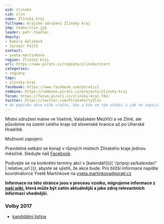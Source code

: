 ```yaml
---
uid: zlinsko
cid: zlin
name: Zlínský kraj
fullname: Krajské sdružení Zlínský kraj
img: teams/zlin.jpg
leader: petr.tkadlec
deputy:
- Kamila Gáliková
- Jaromír Fojtů
contact:
- yveta.martinkova
region: Zlínský kraj
url: https://www.pirati.cz/regiony/zlinsko/start
categories:
- regiony
tags:
- zlinsky-kraj
facebook: https://www.facebook.com/piratizl
redmine: https://redmine.pirati.cz/projects/zlinsky-kraj
forum: https://forum.pirati.cz/zlinsky-kraj-f82/
twitter: https://twitter.com/PiratePartyZlin
# do popisku akce níže vložte, kdy a kde se tým schází a jak se zapojit
---
```


Místní sdružení máme ve Vsetíně, Valašském Meziříčí a ve Zlíně, ale působíme na území celého kraje od slovenské hranice 
až po Uherské Hradiště.

Možnosti zapojení:

Pravidelná setkání se konají v různých místech Zlínského kraje jednou měsíčně. Sledujte náš 
[Facebook](https://www.facebook.com/pg/piratizl/events/).

Podívejte se na konkrétní termíny akcí v [kalendáři]({{ '/pripoj-se/kalendar/' | relative_url }}),
abyste se ujistili, že akce bude. 
Pro bližší informace napište koordinátorce Yvetě Martínkové na yveta.martinkova@pirati.cz

**Informace na této stránce jsou v procesu vzniku, migrujeme informace z [naší wiki](https://wiki.pirati.cz/regiony/zlinsko/start), 
která může být zatím aktuálnější a jako zdroj relevantních informací vhodnější.**

### Volby 2017
* [kandidátní listina](https://www.pirati.cz/volby/2017/zlinsko/)

